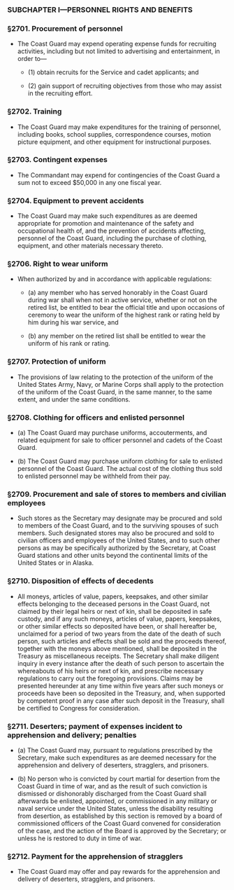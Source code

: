 ### SUBCHAPTER I—PERSONNEL RIGHTS AND BENEFITS

### §2701. Procurement of personnel
* The Coast Guard may expend operating expense funds for recruiting activities, including but not limited to advertising and entertainment, in order to—

  * (1) obtain recruits for the Service and cadet applicants; and

  * (2) gain support of recruiting objectives from those who may assist in the recruiting effort.

### §2702. Training
* The Coast Guard may make expenditures for the training of personnel, including books, school supplies, correspondence courses, motion picture equipment, and other equipment for instructional purposes.

### §2703. Contingent expenses
* The Commandant may expend for contingencies of the Coast Guard a sum not to exceed $50,000 in any one fiscal year.

### §2704. Equipment to prevent accidents
* The Coast Guard may make such expenditures as are deemed appropriate for promotion and maintenance of the safety and occupational health of, and the prevention of accidents affecting, personnel of the Coast Guard, including the purchase of clothing, equipment, and other materials necessary thereto.

### §2706. Right to wear uniform
* When authorized by and in accordance with applicable regulations:

  * (a) any member who has served honorably in the Coast Guard during war shall when not in active service, whether or not on the retired list, be entitled to bear the official title and upon occasions of ceremony to wear the uniform of the highest rank or rating held by him during his war service, and

  * (b) any member on the retired list shall be entitled to wear the uniform of his rank or rating.

### §2707. Protection of uniform
* The provisions of law relating to the protection of the uniform of the United States Army, Navy, or Marine Corps shall apply to the protection of the uniform of the Coast Guard, in the same manner, to the same extent, and under the same conditions.

### §2708. Clothing for officers and enlisted personnel
* (a) The Coast Guard may purchase uniforms, accouterments, and related equipment for sale to officer personnel and cadets of the Coast Guard.

* (b) The Coast Guard may purchase uniform clothing for sale to enlisted personnel of the Coast Guard. The actual cost of the clothing thus sold to enlisted personnel may be withheld from their pay.

### §2709. Procurement and sale of stores to members and civilian employees
* Such stores as the Secretary may designate may be procured and sold to members of the Coast Guard, and to the surviving spouses of such members. Such designated stores may also be procured and sold to civilian officers and employees of the United States, and to such other persons as may be specifically authorized by the Secretary, at Coast Guard stations and other units beyond the continental limits of the United States or in Alaska.

### §2710. Disposition of effects of decedents
* All moneys, articles of value, papers, keepsakes, and other similar effects belonging to the deceased persons in the Coast Guard, not claimed by their legal heirs or next of kin, shall be deposited in safe custody, and if any such moneys, articles of value, papers, keepsakes, or other similar effects so deposited have been, or shall hereafter be, unclaimed for a period of two years from the date of the death of such person, such articles and effects shall be sold and the proceeds thereof, together with the moneys above mentioned, shall be deposited in the Treasury as miscellaneous receipts. The Secretary shall make diligent inquiry in every instance after the death of such person to ascertain the whereabouts of his heirs or next of kin, and prescribe necessary regulations to carry out the foregoing provisions. Claims may be presented hereunder at any time within five years after such moneys or proceeds have been so deposited in the Treasury, and, when supported by competent proof in any case after such deposit in the Treasury, shall be certified to Congress for consideration.

### §2711. Deserters; payment of expenses incident to apprehension and delivery; penalties
* (a) The Coast Guard may, pursuant to regulations prescribed by the Secretary, make such expenditures as are deemed necessary for the apprehension and delivery of deserters, stragglers, and prisoners.

* (b) No person who is convicted by court martial for desertion from the Coast Guard in time of war, and as the result of such conviction is dismissed or dishonorably discharged from the Coast Guard shall afterwards be enlisted, appointed, or commissioned in any military or naval service under the United States, unless the disability resulting from desertion, as established by this section is removed by a board of commissioned officers of the Coast Guard convened for consideration of the case, and the action of the Board is approved by the Secretary; or unless he is restored to duty in time of war.

### §2712. Payment for the apprehension of stragglers
* The Coast Guard may offer and pay rewards for the apprehension and delivery of deserters, stragglers, and prisoners.
